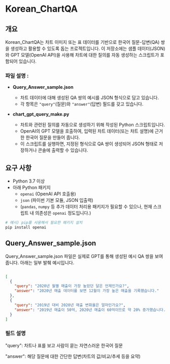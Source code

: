 # Korean_ChartQA

## 개요
Korean_ChartQA는 차트 이미지 또는 표 데이터를 기반으로 한국어 질문-답변(QA) 쌍을 생성하고 활용할 수 있도록 돕는 프로젝트입니다. 이 저장소에는 샘플 데이터(JSON)와 GPT 모델(OpenAI API)을 사용해 차트에 대한 질의를 자동 생성하는 스크립트가 포함되어 있습니다.

### 파일 설명 : 

- **Query_Answer_sample.json**  
  - 차트 데이터에 대해 생성된 QA 쌍의 예시를 JSON 형식으로 담고 있습니다.  
  - 각 항목은 `"query"`(질문)와 `"answer"`(답변) 필드를 갖고 있습니다.

- **chart_gpt_query_make.py**  
  - 차트와 관련된 질의를 자동으로 생성하기 위해 작성된 Python 스크립트입니다.  
  - OpenAI의 GPT 모델을 호출하여, 입력된 차트 데이터(또는 차트 설명)에 근거한 한국어 질문을 만들어 줍니다.  
  - 이 스크립트를 실행하면, 지정된 형식으로 QA 쌍이 생성되어 JSON 형태로 저장하거나 콘솔에 출력할 수 있습니다.

## 요구 사항
- Python 3.7 이상
- 아래 Python 패키지
  - `openai` (OpenAI API 호출용)
  - `json` (파이썬 기본 모듈, JSON 입출력)
  - (`pandas`, `numpy` 등 추가 데이터 처리용 패키지가 필요할 수 있으나, 현재 스크립트 내 의존성은 `openai` 정도입니다.)

```bash
# 예시) pip를 사용해서 필요한 패키지 설치
pip install openai
```

## Query_Answer_sample.json
Query_Answer_sample.json 파일은 실제로 GPT를 통해 생성된 예시 QA 쌍을 보여 줍니다.
아래는 일부 발췌 예시입니다.

```json

[
  {
    "query": "2020년 월별 매출이 가장 높았던 달은 언제인가요?",
    "answer": "2020년 매출 데이터를 보면 12월이 가장 높은 매출을 기록했습니다."
  },
  {
    "query": "2019년 대비 2020년 매출 변화율은 얼마인가요?",
    "answer": "2019년 매출이 50억, 2020년 매출이 60억이므로 약 20% 증가했습니다."
  }
]

```

### 필드 설명

"query": 차트나 표를 보고 사람이 묻는 자연스러운 한국어 질문

"answer": 해당 질문에 대한 간단한 답변(차트의 값/비교/추세 등을 요약)

